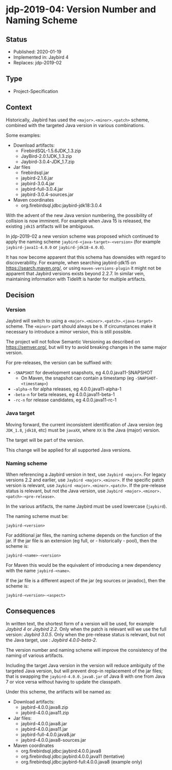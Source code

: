# jdp-2019-04: Version Number and Naming Scheme

## Status

- Published: 2020-01-19
- Implemented in: Jaybird 4
- Replaces: jdp-2019-02 

## Type

- Project-Specification

## Context

Historically, Jaybird has used the `<major>.<minor>.<patch>` scheme, combined 
with the targeted Java version in various combinations.

Some examples:

- Download artifacts:
  - FirebirdSQL-1.5.6JDK_1.3.zip
  - JayBird-2.0.1JDK_1.3.zip
  - Jaybird-3.0.4-JDK_1.7.zip
- Jar files
  - firebirdsql.jar
  - jaybird-2.1.6.jar
  - jaybird-3.0.4.jar
  - jaybird-full-3.0.4.jar
  - jaybird-3.0.4-sources.jar
- Maven coordinates
  - org.firebirdsql.jdbc:jaybird-jdk18:3.0.4

With the advent of the new Java version numbering, the possibility of collision
is now imminent. For example when Java 15 is released, the existing `jdk15` 
artifacts will be ambiguous.

In jdp-2019-02 a new version scheme was proposed which continued to apply the
naming scheme `jaybird-<java-target>-<version>` (for example 
`jaybird-java11-4.0.0` or `jaybird-jdk18-4.0.0`).

It has now become apparent that this schema has downsides with regard to
discoverability. For example, when searching jaybird-jdk15 on https://search.maven.org/,
or using `maven-versions-plugin` it might not be apparent that Jaybird versions
exists beyond 2.2.7. In similar vein, maintaining information with Tidelift is
harder for multiple artifacts. 

## Decision

### Version

Jaybird will switch to using a `<major>.<minor>.<patch>.<java-target>` scheme.
The `<minor>` part should always be `0`. If circumstances make it necessary to
introduce a minor version, this is still possible.

The project will not follow Semantic Versioning as described 
on https://semver.org/, but will try to avoid breaking changes in the same major 
version.

For pre-releases, the version can be suffixed with:

- `-SNAPSHOT` for development snapshots, eg 4.0.0.java11-SNAPSHOT
  - On Maven, the snapshot can contain a timestamp (eg `-SNAPSHOT-<timestamp>`)
- `-alpha-n` for alpha releases, eg 4.0.0.java11-alpha-1
- `-beta-n` for beta releases, eg 4.0.0.java11-beta-1
- `-rc-n` for release candidates, eg 4.0.0.java11-rc-1

### Java target

Moving forward, the current inconsistent identification of Java version (eg 
`JDK_1.8`, `jdk18`, etc) must be `javaXX`, where `XX` is the Java (major) 
version.

The target will be part of the version.

This change will be applied for all supported Java versions.

### Naming scheme

When referencing a Jaybird version in text, use `Jaybird <major>`. For legacy
versions 2.2 and earlier, use `Jaybird <major>.<minor>`. If the specific patch
version is relevant, use `Jaybird <major>.<minor>.<patch>`. If the pre-release
status is relevant, but not the Java version, use 
`Jaybird <major>.<minor>.<patch>-<pre-release>`.

In the various artifacts, the name Jaybird must be used lowercase (`jaybird`). 

The naming scheme must be:

    jaybird-<version>
    
For additional jar files, the naming scheme depends on the function of the jar.
If the jar file is an extension (eg full, or - historically - pool), then the 
scheme is:

    jaybird-<name>-<version>

For Maven this would be the equivalent of introducing a new dependency with the 
name `jaybird-<name>`.

If the jar file is a different aspect of the jar (eg sources or javadoc), then
the scheme is:

    jaybird-<version>-<aspect>

## Consequences

In written text, the shortest form of a version will be used, for example 
_Jaybird 4_ or _Jaybird 2.2_. Only when the patch is relevant will we use the 
full version: _Jaybird 3.0.5_. Only when the pre-release status is relevant, but
not the Java target, use : _Jaybird 4.0.0-beta-2_.

The version number and naming scheme will improve the consistency of the naming 
of various artifacts.

Including the target Java version in the version will reduce ambiguity of 
the targeted Java version, but will prevent drop-in replacement of the jar files; 
that is swapping the `jaybird-4.0.0.java8.jar` of Java 8 with one from Java 7 or vice 
versa without having to update the classpath.

Under this scheme, the artifacts will be named as:

- Download artifacts:
  - jaybird-4.0.0.java8.zip
  - jaybird-4.0.0.java11.zip
- Jar files:
  - jaybird-4.0.0.java8.jar
  - jaybird-4.0.0.java11.jar
  - jaybird-full-4.0.0.java8.jar
  - jaybird-4.0.0.java8-sources.jar
- Maven coordinates
  - org.firebirdsql.jdbc:jaybird:4.0.0.java8
  - org.firebirdsql.jdbc:jaybird:4.0.0.java11 (tentative)
  - org.firebirdsql.jdbc:jaybird-full:4.0.0.java8 (example only)
 